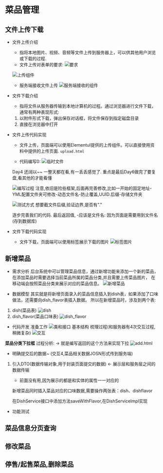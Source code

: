 # 菜品管理


## 文件上传下载

- 文件上传介绍
    - 指将本地图片、视频、音频等文件上传到服务器上，可以供其他用户浏览或下载的过程.  
    - 文件上传对表单的要求:
    ![要求](image.png)

    ![上传组件](image-1.png)

    - 服务端接收文件上传
    ![服务端接收的组件](image-2.png)


- 文件下载介绍

    - 指将文件从服务器传输到本地计算机的过程。通过浏览器进行文件下载，通常有两种表现形式:
    1. 以附件形式下载，弹出保存对话框，将文件保存到指定磁盘目录
    2. 直接在浏览器中打开

- 文件上传代码实现

    - 文件上传，页面端可以使用ElementuI提供的上传组件。可以直接使用资料中提供的上传页面. `upload.html`  

    - 代码编写0:
    ![临时文件](image-3.png)
    
    Day4 还阔以~~ 一整天都在看,有一丢丢感觉了. 重点是最后Day6做完了要复盘,看其他的才能看懂

    ![编写过程](image-4.png)
    注意,依旧是险些框架,后面再完善修改,比如一开始的固定地址-YML配置文件夹可修改-动态文件名-防止覆盖,UUID.后缀-存储文件夹

    ![测试方式](image-5.png)
    想要截文件后缀,验证边界,是否有"."

    逐步完善我们的代码. 最后返回值, -应该是文件名:
    因为页面是需要用到文件名(存到数据库)

- 文件下载代码实现

    - 文件下载，页面端可以使用标签展示下载的图片
    ![标签图片](2592691-20220513181419549-1679699319.png)


## 新增菜品

- 需求分析
后台系统中可以管理菜品信息，通过新增功能来添加一个新的菜品，在添加菜品时需要选择当前菜品所属的菜品分类,并且需要上传菜品图片，
在移动端会按照菜品分类来展示对应的菜品信息。
![新增菜品](2592691-20220513181426041-1872022682.png)

- 数据模型
其实就是将新增页面录入的菜品信息插入到dish表，如果添加了口味做法，还需要向dish_flavor表插入数据。
所以在新增菜品时，涉及到两个表:
1. dish(菜品表)
![dish](2592691-20220513181431702-1439445517.png)
2. dish_flavor(菜品口味表)
![dish_flavor](2592691-20220513181439083-523428737.png)

- 代码开发
准备工作
![类和接口 基本结构](image-6.png)
梳理过程(和服务器有4次交互过程,稍微复杂)
![交互](image-7.png)

**菜品分类下拉框** 过程分析: -> 就是编写返回的这个方法来实现下拉
![add.html](image-8.png)

- 明确提交后的数据~
(交互4,菜品相关数据JOSN形式传到服务端)

1. 引入DTO(数据传输对象,用于封装页面提交的数据) <- 展示层和服务层之间的数据传输
    - 前面没有用,因为展示的都是和实体的属性一一对应的

    新增菜品同时插入菜品对应的口味数据,需要操作两张表：dish、dishflavor

    在DishService接口中添加方法saveWithFlavor,在DishServiceImpl实现
  

- 功能测试



## 菜品信息分页查询



## 修改菜品



## 停售/起售菜品,删除菜品